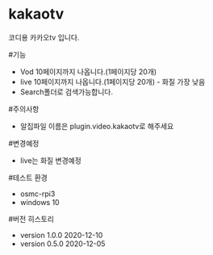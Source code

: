 # kakaotv
코디용 카카오tv 입니다. 

#기능
- Vod 10페이지까지 나옵니다.(1페이지당 20개)
- live 10페이지까지 나옵니다.(1페이지당 20개) - 화질 가장 낮음
- Search폴더로 검색가능합니다.

#주의사항
- 알집파일 이름은 plugin.video.kakaotv로 해주세요

#변경예정
- live는 화질 변경예정

#테스트 환경
- osmc-rpi3
- windows 10 

#버전 히스토리
- version 1.0.0 2020-12-10
- version 0.5.0 2020-12-05
